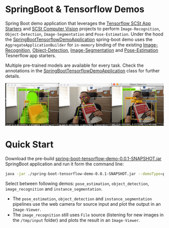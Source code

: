 # SpringBoot & Tensorflow Demos 

Spring Boot demo application that leverages the [Tensorflow SCSt App Starters](https://github.com/spring-cloud-stream-app-starters/tensorflow) and [SCSt Computer Vision](https://github.com/tzolov/computer-vision) projects to 
perform `Image-Recognition`, `Object-Detection`, `Image-Segmentation` and `Pose-Estimation`. Under the hood 
the [SpringBootTensorflowDemoApplication](./src/man/java/org/springframework/cloud/stream/app/demo/SpringBootTensorflowDemoApplication.java) spring-boot demo uses the `AggregateApplicationBuilder` for `in-memory` binding  of the existing [Image-Recognition](https://github.com/spring-cloud-stream-app-starters/tensorflow/tree/master/spring-cloud-starter-stream-processor-image-recognition),
 [Object-Detection](https://github.com/spring-cloud-stream-app-starters/tensorflow/tree/master/spring-cloud-starter-stream-processor-object-detection), 
 [Image-Segmentation](https://github.com/spring-cloud-stream-app-starters/tensorflow/tree/master/spring-cloud-starter-stream-processor-object-detection) 
 and [Pose-Estimation]() Tesnerflow app starters.
 
Multiple pre-trained models are available for every task. Check the annotations in the [SpringBootTensorflowDemoApplication](./src/man/java/org/springframework/cloud/stream/app/demo/SpringBootTensorflowDemoApplication.java) class for further details.

![Instance Segmentation, Pose Estimation and Object Detection](./src/main/resources/spring-boot-tensorflow-cv-demos.png)

# Quick Start

Download the pre-build [spring-boot-tensorflow-demo-0.0.1-SNAPSHOT.jar](https://drive.google.com/file/d/1-_rHqQdcIMOVo0EgXfG2C-n-2w2yi1mP) SpringBoot application and run it form the command line:

```bash
java -jar ./spring-boot-tensorflow-demo-0.0.1-SNAPSHOT.jar --demoType=pose_estimation --server.port=8081
```

Select between following demos: `pose_estimation`, `object_detection`, `image_recognition` and `instance_segmentation`.

* The `pose_estimation`, `object_detection` and `instance_segmentation` pipelines use the web camera for source input and plot the
output in an `Image-Viewer`.
* The `image_recognition` still uses `File` source (listening for new images in the `/tmp/input` folder) and plots the result in an `Image-Viewer`. 
